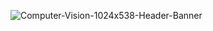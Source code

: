 
![Computer-Vision-1024x538-Header-Banner](https://user-images.githubusercontent.com/61903132/116754988-8238ac80-aa2b-11eb-84d5-09b74de8bd60.png)
